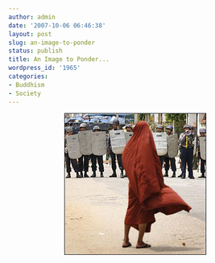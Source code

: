 ```yaml
---
author: admin
date: '2007-10-06 06:46:38'
layout: post
slug: an-image-to-ponder
status: publish
title: An Image to Ponder...
wordpress_id: '1965'
categories:
- Buddhism
- Society
---
```



<p style="text-align: center"><img src="/images/burma-monks-soldiers2.jpg" border="1" height="280" hspace="0" vspace="0" width="280" /></p>
